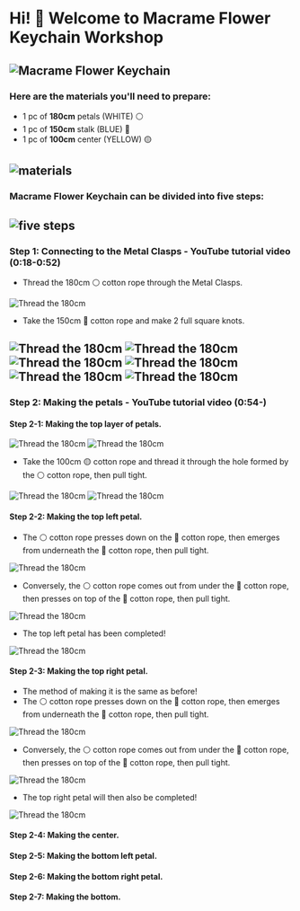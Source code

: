 # Hi! 👋 Welcome to Macrame Flower Keychain Workshop

![Macrame Flower Keychain](photo/photo_1.jpg)
---
### Here are the materials you'll need to prepare:
- 1 pc of **180cm** petals (WHITE) ⚪
- 1 pc of **150cm** stalk (BLUE) 🔵
- 1 pc of **100cm** center (YELLOW) 🟡

![materials](photo/photo_2.jpg)
---


### Macrame Flower Keychain can be divided into five steps:
![five steps](photo/photo_3.jpg)
---


### Step 1: Connecting to the Metal Clasps -  YouTube tutorial video (0:18-0:52)
- Thread the 180cm ⚪ cotton rope through the Metal Clasps.

![Thread the 180cm](photo/photo_4.jpg)

- Take the 150cm 🔵 cotton rope and make 2 full square knots.

![Thread the 180cm](photo/photo_5.jpg)
![Thread the 180cm](photo/photo_6.jpg)
![Thread the 180cm](photo/photo_7.jpg)
![Thread the 180cm](photo/photo_8.jpg)
![Thread the 180cm](photo/photo_9.jpg)
![Thread the 180cm](photo/photo_10.jpg)
---


### Step 2: Making the petals - YouTube tutorial video (0:54-)
#### Step 2-1: Making the top layer of petals.

![Thread the 180cm](photo/photo_11.jpg)
![Thread the 180cm](photo/photo_12.jpg)

- Take the 100cm 🟡 cotton rope and thread it through the hole formed by the ⚪ cotton rope, then pull tight.

![Thread the 180cm](photo/photo_13.jpg)
![Thread the 180cm](photo/photo_14.jpg)

#### Step 2-2: Making the top left petal.
- The ⚪ cotton rope presses down on the 🔵 cotton rope, then emerges from underneath the 🔵 cotton rope, then pull tight.

![Thread the 180cm](photo/photo_15.jpg)

- Conversely, the ⚪ cotton rope comes out from under the 🔵 cotton rope, then presses on top of the 🔵 cotton rope, then pull tight.

![Thread the 180cm](photo/photo_16.jpg)

- The top left petal has been completed!

![Thread the 180cm](photo/photo_17.jpg)

#### Step 2-3: Making the top right petal.
- The method of making it is the same as before!
- The ⚪ cotton rope presses down on the 🔵 cotton rope, then emerges from underneath the 🔵 cotton rope, then pull tight.

![Thread the 180cm](photo/photo_18.jpg)

- Conversely, the ⚪ cotton rope comes out from under the 🔵 cotton rope, then presses on top of the 🔵 cotton rope, then pull tight.

![Thread the 180cm](photo/photo_19.jpg)

- The top right petal will then also be completed!

![Thread the 180cm](photo/photo_20.jpg)

#### Step 2-4: Making the center.

#### Step 2-5: Making the bottom left petal.

#### Step 2-6: Making the bottom right petal.

#### Step 2-7: Making the bottom.